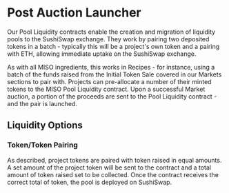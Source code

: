 # Post Auction Launcher

Our Pool Liquidity contracts enable the creation and migration of liquidity pools to the SushiSwap exchange. They work by pairing two deposited tokens in a batch - typically this will be a project's own token and a pairing with ETH, allowing immediate uptake on the SushiSwap exchange.

As with all MISO ingredients, this works in Recipes - for instance, using a batch of the funds raised from the Initial Token Sale covered in our Markets sections to pair with. Projects can pre-allocate a number of their minted tokens to the MISO Pool Liquidity contract. Upon a successful Market auction, a portion of the proceeds are sent to the Pool Liquidity contract - and the pair is launched.

## Liquidity Options

### Token/Token Pairing

As described, project tokens are paired with token raised in equal amounts. A set amount of the project token will be sent to the contract and a total amount of token raised set to be collected. Once the contract receives the correct total of token, the pool is deployed on SushiSwap.
